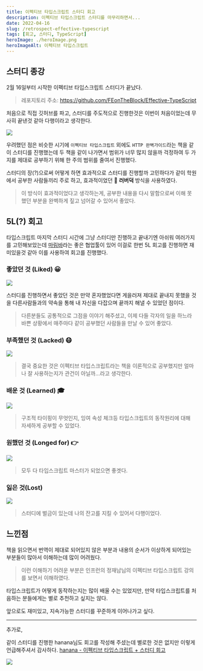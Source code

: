 ```yaml
---
title: 이펙티브 타입스크립트 스터디 회고
description: 이펙티브 타입스크립트 스터디를 마무리하면서...
date: 2022-04-16
slug: /retrospect-effective-typescript
tags: [회고, 스터디, TypeScript]
heroImage: ./heroImage.png
heroImageAlt: 이펙티브 타입스크립트
---
```


## 스터디 종강

2월 16일부터 시작한 이펙티브 타입스크립트 스터디가 끝났다.

> 레포지토리 주소: https://github.com/FEonTheBlock/Effective-TypeScript

처음으로 직접 깃허브를 파고, 스터디를 주도적으로 진행한것은 이번이 처음이었는데 무사히 끝낸것 같아 다행이라고 생각한다.

![](https://velog.velcdn.com/images/hustle-dev/post/e2da6ac3-04fe-45a8-aed0-25737fabbf8e/image.png)

우려했던 점은 비슷한 시기에 `이펙티브 타입스크립트` 외에도 `HTTP 완벽가이드`라는 책을 같이 스터디를 진행했는데 두 책을 같이 나가면서 범위가 너무 많지 않을까 걱정하여 두 가지를 제대로 공부하기 위해 한 주의 범위를 줄여서 진행했다.

스터디의 장(?)으로써 어떻게 하면 효과적으로 스터디를 진행할까 고민하다가 같이 학원에서 공부한 사람들끼리 주로 하고, 효과적이었던 🐥 **러버덕** 방식을 사용하였다.

> 이 방식이 효과적이었다고 생각하는게, 공부한 내용을 다시 말함으로써 이해 못했던 부분을 완벽하게 짚고 넘어갈 수 있어서 좋았다.

## 5L(?) 회고

타입스크립트 마지막 스터디 시간에 그냥 스터디만 진행하고 끝내기엔 아쉬워 여러가지를 고민해보았는데 [마림바](https://www.marimba.team/kr/)라는 좋은 협업툴이 있어 이걸로 한번 5L 회고를 진행하면 재미있을것 같아 이를 사용하여 회고를 진행했다.

### 좋았던 것 (Liked) 😀

![](https://velog.velcdn.com/images/hustle-dev/post/1b59a292-8639-4c80-83d7-6462c1b90ee0/image.png)

스터디를 진행하면서 좋았던 것은 만약 혼자했었다면 게을러져 제대로 끝내지 못했을 것을 다른사람들과의 약속을 통해 내 자신을 다잡으며 끝까지 해낼 수 있었던 점이다.

> 다른분들도 공통적으로 그점을 이야기 해주셨고, 이제 다들 각자의 일을 하느라 바쁜 상황에서 매주마다 같이 공부했던 사람들을 만날 수 있어 좋았다.

### 부족했던 것 (Lacked) 😷

![](https://velog.velcdn.com/images/hustle-dev/post/d369211c-674a-414e-955b-f1fd36b4553e/image.png)

> 결국 중요한 것은 이펙티브 타입스크립트라는 책을 이론적으로 공부했지만 얼마나 잘 사용하는지가 관건이 아닐까...라고 생각한다.

### 배운 것 (Learned) 🎓

![](https://velog.velcdn.com/images/hustle-dev/post/1b61cb8d-f9d8-436e-b4b6-39a8b0f285ae/image.png)

> 구조적 타이핑이 무엇인지, 잉여 속성 체크등 타입스크립트의 동작원리에 대해 자세하게 공부할 수 있었다.

### 원했던 것 (Longed for) 👉

![](https://velog.velcdn.com/images/hustle-dev/post/ff1764b6-428e-48f0-8bff-414ee7717e8a/image.png)

> 모두 다 타입스크립트 마스터가 되었으면 좋겟다.

### 잃은 것(Lost)

![](https://velog.velcdn.com/images/hustle-dev/post/f5715a36-b30e-4fbc-8840-fad6c2a1019d/image.png)

> 스터디에 벌금이 있는데 나의 잔고를 지킬 수 있어서 다행이었다.

## 느낀점

책을 읽으면서 번역이 제대로 되어있지 않은 부분과 내용의 순서가 이상하게 되어있는 부분들이 많아서 이해하는데 많이 어려웠다.

> 이런 이해하기 어려운 부분은 인프런의 정재남님의 이펙티브 타입스크립트 강의를 보면서 이해하였다.

타입스크립트가 어떻게 동작하는지는 많이 배울 수는 있었지만, 만약 타입스크립트를 처음하는 분들에게는 별로 추천하고 싶지는 않다.

앞으로도 재미있고, 지속가능한 스터디를 꾸준하게 이어나가고 싶다.

---

추가로,

같이 스터디를 진행한 hanana님도 회고를 작성해 주셨는데 별로한 것은 없지만 이렇게 언급해주셔서 감사하다.
[hanana - 이펙티브 타입스크립트 + 스터디 회고](https://hanana1253.github.io/2022/04/15/20220415_EffectiveTypescript/)

![](https://velog.velcdn.com/images/hustle-dev/post/4b297307-b4ee-4105-a1f9-f908450f0995/image.png)
